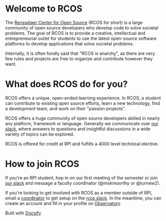 # Welcome to RCOS
<!-- Organization documentation for RCOS -->



<!-- # RCOS Intro -->

<!-- This repository exists to introduce each new semester of RCOS. The presentation folder contains a [reveal.js](https://github.com/hakimel/reveal.js) presentation that is shown on the first day of class. This README contains all the information in the presentation in a bit more detail. -->

<!-- This is intended to be a thorough, living document detailing the organizational practices of RCOS at every level. If you find a problem or something that you'd like to dispute, please [open an issue](https://github.com/rcos/handbook/issues/new). -->

<!-- # What is RCOS? -->

The [Rensselaer Center for Open Source](https://rcos.io) (RCOS for short) is a large community of open source developers who develop code to solve societal problems. The goal of RCOS is to provide a creative, intellectual and entrepreneurial outlet for students to use the latest open-source software platforms to develop applications that solve societal problems.

Internally, it is often fondly said that "RCOS is anarchy", as there are very few rules and projects are free to organize and contribute however they want.

# What does RCOS do for you?

RCOS offers a unique, open-ended learning experience. In RCOS, a student can contribute to existing open source efforts, learn a new technology, find a development team, and work on their "passion projects".

RCOS offers a huge community of open source developers skilled in nearly any platform, framework or language. Generally we communicate over [our slack](https://rcos.slack.com), where answers to questions and insightful discussions in a wide variety of topics can be explored.

RCOS is offered for credit at RPI and fulfills a 4000 level technical elective.

# How to join RCOS

If you're an RPI student, hop in on our first meeting of the semester or join [our slack](https://rcos.slack.com) and message a faculty coordinator (@mskmoorthy or @turnew2).

If you're looking to get involved with RCOS as a member outside of RPI, email a [coordinator](coordinators@rcos.io) to get setup on the [rcos slack](#slack). In the meantime, you can create an account and fill in your profile on [Observatory](#observatory).

Built with [Docsify](https://docsify.js.org)

